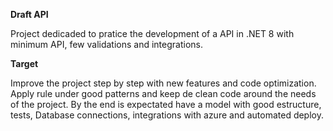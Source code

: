 **Draft API**

Project dedicaded to pratice the development of a API in .NET 8 with minimum API, few validations and integrations. 

**Target**

Improve the project step by step with new features and code optimization. Apply rule under good patterns and keep de clean code around the needs of the project. 
By the end is expectated have a model with good estructure, tests, Database connections, integrations with azure and automated deploy. 
